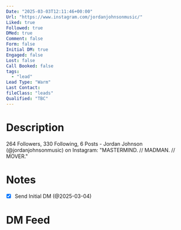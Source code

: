 ```yaml
---
Date: "2025-03-03T12:11:46+00:00"
Url: "https://www.instagram.com/jordanjohnsonmusic/"
Liked: true
Followed: true
DMed: true
Comment: false
Form: false
Initial DM: true
Engaged: false
Lost: false
Call Booked: false
tags:
  - "lead"
Lead Type: "Warm"
Last Contact:
fileClass: "leads"
Qualified: "TBC"
---
```

# Description
264 Followers, 330 Following, 6 Posts - Jordan Johnson (@jordanjohnsonmusic) on Instagram: "MASTERMIND. // MADMAN. // MOVER."
# Notes
- [x] Send Initial DM (@2025-03-04)
# DM Feed